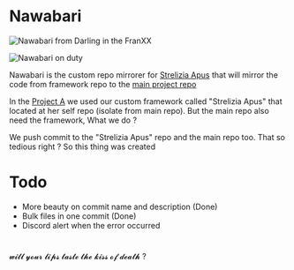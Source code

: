 # Nawabari
![Nawabari from Darling in the FranXX](https://i.imgur.com/VOfwnjG.png)

![Nawabari on duty](https://i.imgur.com/GZBBq6o.png)

Nawabari is the custom repo mirrorer for [Strelizia Apus](https://github.com/ProjectA-RP/strelizia_apus) that will mirror the code from framework repo to the [main project repo](https://github.com/ProjectA-RP/ProjectA)

In the [Project A](https://github.com/ProjectA-RP) we used our custom framework called "Strelizia Apus" that located at her self repo (isolate from main repo). But the main repo also need the framework, What we do ?

We push commit to the "Strelizia Apus" repo and the main repo too. That so tedious right ? So this thing was created

# Todo
- More beauty on commit name and description (Done)
- Bulk files in one commit (Done)
- Discord alert when the error occurred 
#

𝔀𝓲𝓵𝓵 𝔂𝓸𝓾𝓻 𝓵𝓲𝓹𝓼 𝓽𝓪𝓼𝓽𝓮 𝓽𝓱𝓮 𝓴𝓲𝓼𝓼 𝓸𝓯 𝓭𝓮𝓪𝓽𝓱 ?
